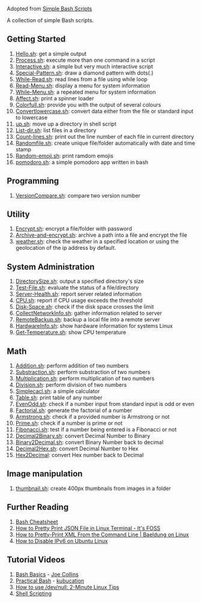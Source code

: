 Adopted from [Simple Bash Scripts](https://github.com/ruanyf/simple-bash-scripts)

A collection of simple Bash scripts.

## Getting Started

1. [Hello.sh](simple-scripts/hello-world.sh): get a simple output
1. [Process.sh](simple-scripts/process.sh): execute more than one command in a script
1. [Interactive.sh](simple-scripts/interactive.sh): a simple but very much interactive script
1. [Special-Pattern.sh](simple-scripts/special-pattern.sh): draw a diamond pattern with dots(.)
1. [While-Read.sh](simple-scripts/while-read.sh): read lines from a file using while loop
1. [Read-Menu.sh](simple-scripts/read-menu.sh): display a menu for system information
1. [While-Menu.sh](simple-scripts/while-menu.sh): a repeated menu for system information
1. [Affect.sh](simple-scripts/affect.sh): print a spinner loader
1. [Colorfull.sh](simple-scripts/color.sh): provide you with the output of several colours
1. [Convertlowercase.sh](simple-scripts/convertlowercase.sh): convert data either from the file or standard input to lowercase
1. [up.sh](simple-scripts/up.sh): move up a directory in shell script
1. [List-dir.sh](simple-scripts/list-dir.sh): list files in a directory
1. [Count-lines.sh](simple-scripts/count-lines.sh): print out the line number of each file in current directory
1. [Randomfile.sh](simple-scripts/randomfile.sh): create unique file/folder automatically with date and time stamp
1. [Random-emoji.sh](simple-scripts/random-emoji.sh): print ramdom emojis
1. [pomodoro.sh](simple-scripts/pomodoro.sh): a simple pomodoro app written in bash

## Programming

1. [VersionCompare.sh](simple-scripts/versioncompare.sh): compare two version number

## Utility

1. [Encrypt.sh](simple-scripts/encrypt.sh): encrypt a file/folder with password
1. [Archive-and-encrypt.sh](simple-scripts/archive-and-encrypt.sh): archive a path into a file and encrypt the file
1. [weather.sh](simple-scripts/weather.sh): check the weather in a specified location or using the geolocation of the ip address by default.

## System Administration

1. [DirectorySize.sh](simple-scripts/directorysize.sh): output a specified directory's size
1. [Test-File.sh](simple-scripts/test-file.sh): evaluate the status of a file/directory
1. [Server-Health.sh](simple-scripts/server-health.sh): report server related information
1. [CPU.sh](simple-scripts/cpu.sh): report if CPU usage exceeds the threshold
1. [Disk-Space.sh](simple-scripts/disk-space.sh): check if the disk space crosses the limit
1. [CollectNetworkInfo.sh](simple-scripts/collectnetworkinfo.sh): gather information related to server
1. [RemoteBackup.sh](simple-scripts/remotebackup.sh): backup a local file into a remote server
1. [HardwareInfo.sh](simple-scripts/hardware_machine.sh): show hardware information for systems Linux 
1. [Get-Temperature.sh](simple-scripts/get-temperature.sh): show CPU temperature

## Math

1. [Addition.sh](simple-scripts/addition.sh): perform addition of two numbers
1. [Substraction.sh](simple-scripts/substraction.sh): perform substraction of two numbers
1. [Multiplication.sh](simple-scripts/multiplication.sh): perform multiplication of two numbers
1. [Division.sh](simple-scripts/division.sh): perform division of two numbers
1. [Simplecacl.sh](simple-scripts/simplecalc.sh): a simple calculator
1. [Table.sh](simple-scripts/table.sh): print table of any number
1. [EvenOdd.sh](simple-scripts/evenodd.sh): check if a number input from standard input is odd or even
1. [Factorial.sh](simple-scripts/factorial.sh): generate the factorial of a number
1. [Armstrong.sh](simple-scripts/armstrong.sh): check if a provided number is Armstrong or not
1. [Prime.sh](simple-scripts/prime.sh): check if a number is prime or not
1. [Fibonacci.sh](simple-scripts/fibonacci.sh): test if a number being entered is a Fibonacci or not
1. [Decimal2Binary.sh](simple-scripts/decimal2binary.sh): convert Decimal Number to Binary
1. [Binary2Decimal.sh](simple-scripts/binary2decimal.sh): convert Binary Number back to decimal
1. [Decimal2Hex.sh](simple-scripts/dec2hex.sh): convert Decimal Number to Hex
1. [Hex2Decimal](simple-scripts/hextodec.sh): convert Hex number back to Decimal

## Image manipulation

1. [thumbnail.sh](simple-scripts/thumbnail.sh): create 400px thumbnails from images in a folder

## Further Reading

1. [Bash Cheatsheet](https://devhints.io/bash)
2. [How to Pretty Print JSON File in Linux Terminal - It's FOSS](https://itsfoss.com/pretty-print-json-linux/)
3. [How to Pretty-Print XML From the Command Line | Baeldung on Linux](https://www.baeldung.com/linux/pretty-print-xml)
4. [How to Disable IPv6 on Ubuntu Linux](https://itsfoss.com/disable-ipv6-ubuntu-linux/)

## Tutorial Videos

1. [Bash Basics](https://www.youtube.com/playlist?list=PLTXMX1FE5Hj5ZJDt_WMbioFpdWO5SGy8r) - [Joe Collins](https://www.youtube.com/user/BadEditPro)
2. [Practical Bash](https://www.youtube.com/playlist?list=PLShDm2AZYnK1SdG3dufPdCqk08sOahUBP) - [kubucation](https://www.youtube.com/c/kubucation)
3. [How to use /dev/null: 2-Minute Linux Tips](https://youtu.be/pIL5LZQn3W8)
4. [Shell Scripting](https://www.youtube.com/playlist?list=PL5--8gKSku15YdkGmHjW2A31oPaQ5pEUw)